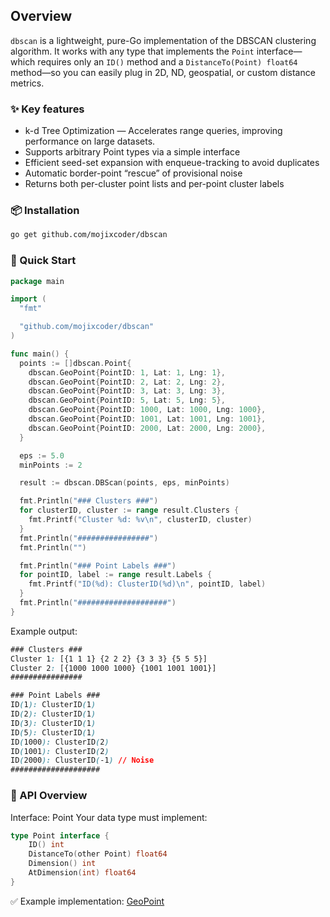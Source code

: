 ## Overview
`dbscan` is a lightweight, pure-Go implementation of the DBSCAN clustering algorithm. It works with any type that implements the `Point` interface—which requires only an `ID()` method and a `DistanceTo(Point) float64` method—so you can easily plug in 2D, ND, geospatial, or custom distance metrics.

### ✨ Key features
- k-d Tree Optimization — Accelerates range queries, improving performance on large datasets.
- Supports arbitrary Point types via a simple interface
- Efficient seed-set expansion with enqueue-tracking to avoid duplicates
- Automatic border-point “rescue” of provisional noise
- Returns both per-cluster point lists and per-point cluster labels

### 📦 Installation
```bash
go get github.com/mojixcoder/dbscan
```

### 🚀 Quick Start

``` go
package main

import (
  "fmt"

  "github.com/mojixcoder/dbscan"
)

func main() {
  points := []dbscan.Point{
    dbscan.GeoPoint{PointID: 1, Lat: 1, Lng: 1},
    dbscan.GeoPoint{PointID: 2, Lat: 2, Lng: 2},
    dbscan.GeoPoint{PointID: 3, Lat: 3, Lng: 3},
    dbscan.GeoPoint{PointID: 5, Lat: 5, Lng: 5},
    dbscan.GeoPoint{PointID: 1000, Lat: 1000, Lng: 1000},
    dbscan.GeoPoint{PointID: 1001, Lat: 1001, Lng: 1001},
    dbscan.GeoPoint{PointID: 2000, Lat: 2000, Lng: 2000},
  }

  eps := 5.0
  minPoints := 2

  result := dbscan.DBScan(points, eps, minPoints)

  fmt.Println("### Clusters ###")
  for clusterID, cluster := range result.Clusters {
    fmt.Printf("Cluster %d: %v\n", clusterID, cluster)
  }
  fmt.Println("################")
  fmt.Println("")

  fmt.Println("### Point Labels ###")
  for pointID, label := range result.Labels {
    fmt.Printf("ID(%d): ClusterID(%d)\n", pointID, label)
  }
  fmt.Println("####################")
}
```
Example output:
```css
### Clusters ###
Cluster 1: [{1 1 1} {2 2 2} {3 3 3} {5 5 5}]
Cluster 2: [{1000 1000 1000} {1001 1001 1001}]
################

### Point Labels ###
ID(1): ClusterID(1)
ID(2): ClusterID(1)
ID(3): ClusterID(1)
ID(5): ClusterID(1)
ID(1000): ClusterID(2)
ID(1001): ClusterID(2)
ID(2000): ClusterID(-1) // Noise
####################
```

### 🧩 API Overview
Interface: Point
Your data type must implement:
```go
type Point interface {
	ID() int
	DistanceTo(other Point) float64
	Dimension() int
	AtDimension(int) float64
}
```
✅ Example implementation: [GeoPoint](https://github.com/mojixcoder/dbscan/blob/main/geo_point.go)
